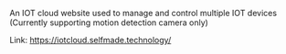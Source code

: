 An IOT cloud website used to manage and control multiple IOT devices (Currently supporting motion detection camera only)

Link: https://iotcloud.selfmade.technology/
